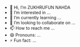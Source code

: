 - 👋 Hi, I’m ZUKHRUFUN NAHDA
- 👀 I’m interested in ...
- 🌱 I’m currently learning ...
- 💞️ I’m looking to collaborate on ...
- 📫 How to reach me ...
- 😄 Pronouns: ...
- ⚡ Fun fact: ...

<!---
ZukhrufunNahda/ZukhrufunNahda is a ✨ special ✨ repository because its `README.md` (this file) appears on your GitHub profile.
You can click the Preview link to take a look at your changes.
--->
